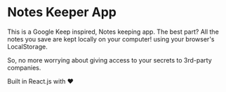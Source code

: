 # Notes Keeper App
This is a Google Keep inspired, Notes keeping app. The best part? All the notes you save are kept locally on your computer! using your browser's LocalStorage.

So, no more worrying about giving access to your secrets to 3rd-party companies.

Built in React.js with ❤️
